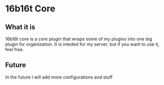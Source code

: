 # 16b16t Core

## What it is
16b16t core is a core plugin that wraps some of my plugins into one big plugin for organization. It is inteded for my server, but if you want to use it, feel free.

## Future
In the future I will add more configurations and stuff

